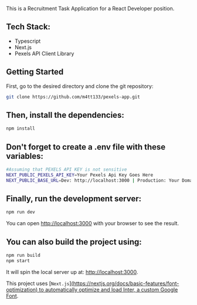 This is a Recruitment Task Application for a React Developer position.

## Tech Stack:
- Typescript
- Next.js
- Pexels API Client Library

## Getting Started

First, go to the desired directory and clone the git repository:

```bash
git clone https://github.com/m4tt133/pexels-app.git
```

## Then, install the dependencies:

```bash
npm install 
```

## Don't forget to create a .env file with these variables:

```bash
#Assuming that PEXELS API KEY is not sensitive
NEXT_PUBLIC_PEXELS_API_KEY=Your Pexels Api Key Goes Here
NEXT_PUBLIC_BASE_URL=Dev: http://localhost:3000 | Production: Your Domain
```

## Finally, run the development server:

```bash
npm run dev
```

You can open [http://localhost:3000](http://localhost:3000) with your browser to see the result.

## You can also build the project using:

```bash
npm run build
npm start
```

It will spin the local server up at: [http://localhost:3000](http://localhost:3000).

This project uses [`Next.js`][(https://nextjs.org/docs/basic-features/font-optimization) to automatically optimize and load Inter, a custom Google Font](https://nextjs.org/).
